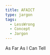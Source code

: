 ```yaml
---
title: AFAICT
type: jargon
tags:
  - LessWrong
  - Concept
  - Jargon
---
```


 As Far As I Can Tell